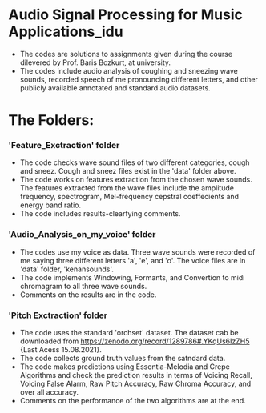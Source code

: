 # Audio Signal Processing for Music Applications_idu
* The codes are solutions to assignments given during the course dilevered by Prof. Baris Bozkurt, at university.
* The codes include audio analysis of coughing and sneezing wave sounds, recorded speech of me pronouncing different letters, and other publicly available annotated and standard audio datasets.

# The Folders:
### 'Feature_Exctraction' folder
* The code checks wave sound files of two different categories, cough and sneez. Cough and sneez files exist in the 'data' folder above.
* The code works on features extraction from the chosen wave sounds. The features extracted from the wave files include the amplitude frequency, spectrogram, Mel-frequency cepstral coeffecients and energy band ratio.
* The code includes results-clearfying comments.

### 'Audio_Analysis_on_my_voice' folder
* The codes use my voice as data. Three wave sounds were recorded of me saying three different letters 'a', 'e', and 'o'. The voice files are in 'data' folder, 'kenansounds'.
* The code implements Windowing, Formants, and Convertion to midi chromagram to all three wave sounds. 
* Comments on the results are in the code.

### 'Pitch Exctraction' folder
* The code uses the standard 'orchset' dataset. The dataset cab be downloaded from https://zenodo.org/record/1289786#.YKqUs6IzZH5 {Last Acess 15.08.2021}.
* The code collects ground truth values from the satndard data.
* The code makes predictions using Essentia-Melodia and Crepe Algorithms and check the prediction results in terms of Voicing Recall, Voicing False Alarm, Raw Pitch Accuracy, Raw Chroma Accuracy, and over all accuracy.
*   Comments on the performance of the two algorithms are at the end.
